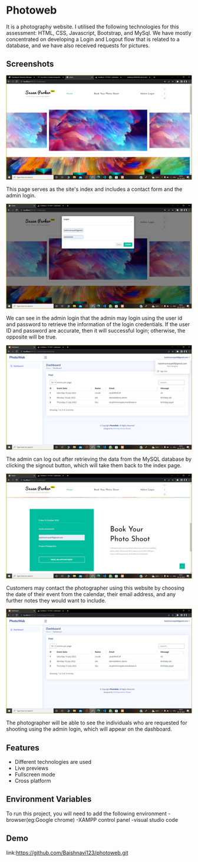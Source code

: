 
# Photoweb

It is a photography website. I utilised the following technologies for this assessment: HTML, CSS, Javascript, Bootstrap, and MySql. We have mostly concentrated on developing a Login and Logout flow that is related to a database, and we have also received requests for pictures.

## Screenshots

![App Screenshot](https://raw.githubusercontent.com/Baishnavi123/photoweb/main/Screenshot/Screenshot%20(118).png)

This page serves as the site's index and includes a contact form and the admin login.

![App Screenshot](https://raw.githubusercontent.com/Baishnavi123/photoweb/main/Screenshot/Screenshot%20(120).png)

We can see in the admin login that the admin may login using the user id and password to retrieve the information of the login credentials. If the user ID and password are accurate, then it will successful login; otherwise, the opposite will be true.

![App Screenshot](https://raw.githubusercontent.com/Baishnavi123/photoweb/main/Screenshot/Screenshot%20(122).png)

The admin can log out after retrieving the data from the MySQL database by clicking the signout button, which will take them back to the index page.

![App Screenshot](https://raw.githubusercontent.com/Baishnavi123/photoweb/main/Screenshot/Screenshot%20(123).png)

Customers may contact the photographer using this website by choosing the date of their event from the calendar, their email address, and any further notes they would want to include.

![App Screenshot](https://raw.githubusercontent.com/Baishnavi123/photoweb/main/Screenshot/Screenshot%20(121).png)

The photographer will be able to see the individuals who are requested for shooting using the admin login, which will appear on the dashboard.

## Features

- Different technologies are used 
- Live previews
- Fullscreen mode
- Cross platform

## Environment Variables

To run this project, you will need to add the following environment 
-browser(eg:Google chrome)
-XAMPP control panel
-visual studio code

## Demo
link:https://github.com/Baishnavi123/photoweb.git

